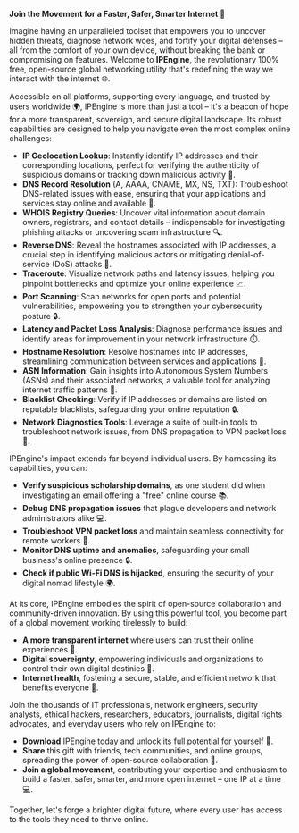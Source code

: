 **Join the Movement for a Faster, Safer, Smarter Internet 🚀**

Imagine having an unparalleled toolset that empowers you to uncover hidden threats, diagnose network woes, and fortify your digital defenses – all from the comfort of your own device, without breaking the bank or compromising on features. Welcome to **IPEngine**, the revolutionary 100% free, open-source global networking utility that's redefining the way we interact with the internet 🌐.

Accessible on all platforms, supporting every language, and trusted by users worldwide 🌍, IPEngine is more than just a tool – it's a beacon of hope for a more transparent, sovereign, and secure digital landscape. Its robust capabilities are designed to help you navigate even the most complex online challenges:

*   **IP Geolocation Lookup**: Instantly identify IP addresses and their corresponding locations, perfect for verifying the authenticity of suspicious domains or tracking down malicious activity 📍.
*   **DNS Record Resolution** (A, AAAA, CNAME, MX, NS, TXT): Troubleshoot DNS-related issues with ease, ensuring that your applications and services stay online and available 📡.
*   **WHOIS Registry Queries**: Uncover vital information about domain owners, registrars, and contact details – indispensable for investigating phishing attacks or uncovering scam infrastructure 🔍.
*   **Reverse DNS**: Reveal the hostnames associated with IP addresses, a crucial step in identifying malicious actors or mitigating denial-of-service (DoS) attacks 🚫.
*   **Traceroute**: Visualize network paths and latency issues, helping you pinpoint bottlenecks and optimize your online experience 📈.
*   **Port Scanning**: Scan networks for open ports and potential vulnerabilities, empowering you to strengthen your cybersecurity posture 🔒.
*   **Latency and Packet Loss Analysis**: Diagnose performance issues and identify areas for improvement in your network infrastructure ⏱️.
*   **Hostname Resolution**: Resolve hostnames into IP addresses, streamlining communication between services and applications 📡.
*   **ASN Information**: Gain insights into Autonomous System Numbers (ASNs) and their associated networks, a valuable tool for analyzing internet traffic patterns 🔎.
*   **Blacklist Checking**: Verify if IP addresses or domains are listed on reputable blacklists, safeguarding your online reputation 🔒.
*   **Network Diagnostics Tools**: Leverage a suite of built-in tools to troubleshoot network issues, from DNS propagation to VPN packet loss 🚀.

IPEngine's impact extends far beyond individual users. By harnessing its capabilities, you can:

*   **Verify suspicious scholarship domains**, as one student did when investigating an email offering a "free" online course 📚.
*   **Debug DNS propagation issues** that plague developers and network administrators alike 💻.
*   **Troubleshoot VPN packet loss** and maintain seamless connectivity for remote workers 💼.
*   **Monitor DNS uptime and anomalies**, safeguarding your small business's online presence 🔒.
*   **Check if public Wi-Fi DNS is hijacked**, ensuring the security of your digital nomad lifestyle 🌍.

At its core, IPEngine embodies the spirit of open-source collaboration and community-driven innovation. By using this powerful tool, you become part of a global movement working tirelessly to build:

*   **A more transparent internet** where users can trust their online experiences 🔑.
*   **Digital sovereignty**, empowering individuals and organizations to control their own digital destinies 🌟.
*   **Internet health**, fostering a secure, stable, and efficient network that benefits everyone 🚀.

Join the thousands of IT professionals, network engineers, security analysts, ethical hackers, researchers, educators, journalists, digital rights advocates, and everyday users who rely on IPEngine to:

*   **Download** IPEngine today and unlock its full potential for yourself 🔧.
*   **Share** this gift with friends, tech communities, and online groups, spreading the power of open-source collaboration 🤝.
*   **Join a global movement**, contributing your expertise and enthusiasm to build a faster, safer, smarter, and more open internet – one IP at a time 💻.

Together, let's forge a brighter digital future, where every user has access to the tools they need to thrive online.